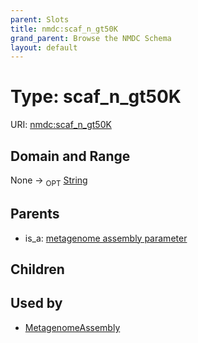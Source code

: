 ```yaml
---
parent: Slots
title: nmdc:scaf_n_gt50K
grand_parent: Browse the NMDC Schema
layout: default
---
```


# Type: scaf_n_gt50K




URI: [nmdc:scaf_n_gt50K](https://microbiomedata/meta/scaf_n_gt50K)

## Domain and Range

None ->  <sub>OPT</sub> [String](types/String.md)

## Parents

 *  is_a: [metagenome assembly parameter](metagenome_assembly_parameter.md)

## Children


## Used by

 * [MetagenomeAssembly](MetagenomeAssembly.md)
